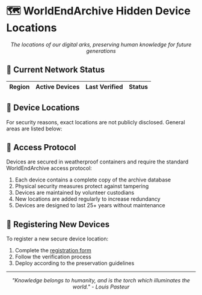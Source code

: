 # 🗺️ WorldEndArchive Hidden Device Locations

<p align="center">
  <i>The locations of our digital arks, preserving human knowledge for future generations</i>
</p>

## 📡 Current Network Status

| Region | Active Devices | Last Verified | Status |
|--------|---------------|--------------|--------|


## 📍 Device Locations

For security reasons, exact locations are not publicly disclosed. General areas are listed below:


## 🔐 Access Protocol

Devices are secured in weatherproof containers and require the standard WorldEndArchive access protocol:

1. Each device contains a complete copy of the archive database
2. Physical security measures protect against tampering
3. Devices are maintained by volunteer custodians
4. New locations are added regularly to increase redundancy
5. Devices are designed to last 25+ years without maintenance


## 🔄 Registering New Devices

To register a new secure device location:

1. Complete the [registration form](https://forms.gle/SJ9AUYV5p3ypvmXw8)
2. Follow the verification process
3. Deploy according to the preservation guidelines

---

<p align="center">
  <i>"Knowledge belongs to humanity, and is the torch which illuminates the world." - Louis Pasteur</i>
</p> 